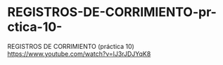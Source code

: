 # REGISTROS-DE-CORRIMIENTO-pr-ctica-10-
REGISTROS DE CORRIMIENTO (práctica 10)
https://www.youtube.com/watch?v=lJ3rJDJYqK8
